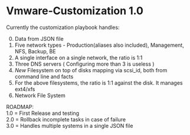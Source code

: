 # Vmware-Customization 1.0

Currently the customization playbook handles:

0) Data from JSON file
1) Five network types - Production(aliases also included), Management, NFS, Backup, BE
2) A single interface on a single network, the ratio is 1:1 
3) Three DNS servers ( Configuring more than 3 is useless )
4) *New* Filesystem on top of disks mapping via scsi_id, both from command line and facts
5) For the above filesystems, the ratio is 1:1 against the disk. It manages ext4/xfs
6) Network File System
  
  
  
ROADMAP:  
1.0 = First Release and testing  
2.0 = Rollback incomplete tasks in case of failure  
3.0 = Handles multiple systems in a single JSON file

